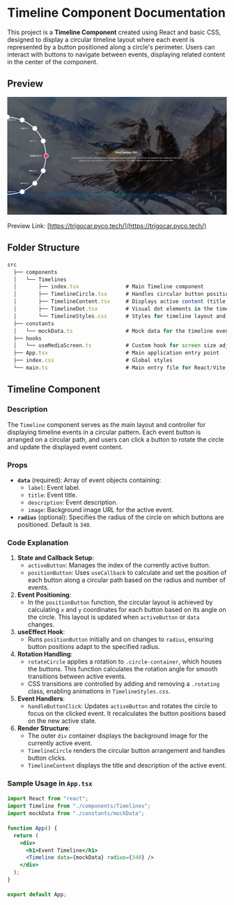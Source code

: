 # Timeline Component Documentation

This project is a **Timeline Component** created using React and basic CSS, designed to display a circular timeline layout where each event is represented by a button positioned along a circle's perimeter. Users can interact with buttons to navigate between events, displaying related content in the center of the component.

## Preview

![image.png](image.png)

Preview Link: [https://trigocar.pyco.tech/](https://trigocar.pyco.tech/) 

## Folder Structure

```jsx
src
  ├── components
  │   └── Timelines
  │       ├── index.tsx               # Main Timeline component
  │       ├── TimelineCircle.tsx      # Handles circular button positioning
  │       ├── TimelineContent.tsx     # Displays active content (title and description)
  │       ├── TimelineDot.tsx         # Visual dot elements in the timeline
  │       └── TimelineStyles.css      # Styles for timeline layout and animations
  ├── constants
  │   └── mockData.ts                 # Mock data for the timeline events
  ├── hooks
  │   └── useMediaScreen.ts           # Custom hook for screen size adjustments
  ├── App.tsx                         # Main application entry point
  ├── index.css                       # Global styles
  └── main.ts                         # Main entry file for React/Vite
```

## Timeline Component

### Description

The `Timeline` component serves as the main layout and controller for displaying timeline events in a circular pattern. Each event button is arranged on a circular path, and users can click a button to rotate the circle and update the displayed event content.

### Props

- **`data`** (required): Array of event objects containing:
    - `label`: Event label.
    - `title`: Event title.
    - `description`: Event description.
    - `image`: Background image URL for the active event.
- **`radius`** (optional): Specifies the radius of the circle on which buttons are positioned. Default is `340`.

### Code Explanation

1. **State and Callback Setup**:
    - `activeButton`: Manages the index of the currently active button.
    - `positionButton`: Uses `useCallback` to calculate and set the position of each button along a circular path based on the radius and number of events.
2. **Event Positioning**:
    - In the `positionButton` function, the circular layout is achieved by calculating `x` and `y` coordinates for each button based on its angle on the circle. This layout is updated when `activeButton` or `data` changes.
3. **useEffect Hook**:
    - Runs `positionButton` initially and on changes to `radius`, ensuring button positions adapt to the specified radius.
4. **Rotation Handling**:
    - `rotateCircle` applies a rotation to `.circle-container`, which houses the buttons. This function calculates the rotation angle for smooth transitions between active events.
    - CSS transitions are controlled by adding and removing a `.rotating` class, enabling animations in `TimelineStyles.css`.
5. **Event Handlers**:
    - `handleButtonClick`: Updates `activeButton` and rotates the circle to focus on the clicked event. It recalculates the button positions based on the new active state.
6. **Render Structure**:
    - The outer `div` container displays the background image for the currently active event.
    - `TimelineCircle` renders the circular button arrangement and handles button clicks.
    - `TimelineContent` displays the title and description of the active event.

### Sample Usage in `App.tsx`

```jsx
import React from "react";
import Timeline from "./components/Timelines";
import mockData from "./constants/mockData";

function App() {
  return (
    <div>
      <h1>Event Timeline</h1>
      <Timeline data={mockData} radius={340} />
    </div>
  );
}

export default App;
```